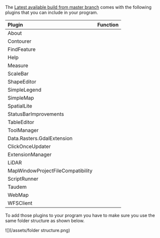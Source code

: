 The [Latest available build from master branch](https://ci.appveyor.com/api/projects/mogikanin/dotspatial/artifacts/Source/bin/Release.zip?branch=master) comes with the following plugins that you can include in your program.

| Plugin | Function |
| :--- | :--- |
| About |  |
| Contourer |  |
| FindFeature |  |
| Help |  |
| Measure |  |
| ScaleBar |  |
| ShapeEditor |  |
| SimpleLegend |  |
| SimpleMap |  |
| SpatialLite |  |
| StatusBarImprovements |  |
| TableEditor |  |
| ToolManager |  |
| Data.Rasters.GdalExtension |  |
| ClickOnceUpdater |  |
| ExtensionManager |  |
| LiDAR |  |
| MapWindowProjectFileCompatibility |  |
| ScriptRunner |  |
| Taudem |  |
| WebMap |  |
| WFSClient |  |



To add those plugins to your program you have to make sure you use the same folder structure as shown below.

![](/assets/folder structure.png)

